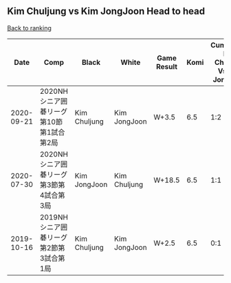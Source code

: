 ## Kim Chuljung vs Kim JongJoon Head to head

[Back to ranking](../../index.md)




| **Date** | **Comp** | **Black** | **White** | **Game Result** | **Komi** | **Cumulative Kim Chuljung Vs Kim JongJoon** | **Kim Chuljung Streak** | **Kim JongJoon Streak** | 
| --- | --- | --- | --- | --- | --- | --- | --- | --- |
| 2020-09-21 | 2020NHシニア囲碁リーグ第10節第1試合第2局 | Kim Chuljung | Kim JongJoon | W+3.5 | 6.5 | 1:2 | 0 | 1 | 
| 2020-07-30 | 2020NHシニア囲碁リーグ第3節第4試合第3局 | Kim JongJoon | Kim Chuljung | W+18.5 | 6.5 | 1:1 | 1 | 0 | 
| 2019-10-16 | 2019NHシニア囲碁リーグ第2節第3試合第1局 | Kim Chuljung | Kim JongJoon | W+2.5 | 6.5 | 0:1 | 0 | 1 |




